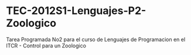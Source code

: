 TEC-2012S1-Lenguajes-P2-Zoologico
=================================

Tarea Programada No2 para el curso de Lenguajes de Programacion en el ITCR - Control para un Zoologico
